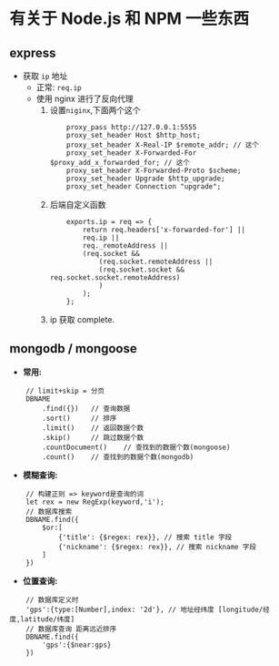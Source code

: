 # 有关于 Node.js 和 NPM 一些东西

## express

* 获取 `ip` 地址
    * 正常: `req.ip`
    * 使用 nginx 进行了反向代理
        1. 设置`niginx`,下面两个这个
            ```node
                proxy_pass http://127.0.0.1:5555
                proxy_set_header Host $http_host;
                proxy_set_header X-Real-IP $remote_addr; // 这个
                proxy_set_header X-Forwarded-For $proxy_add_x_forwarded_for; // 这个
                proxy_set_header X-Forwarded-Proto $scheme;
                proxy_set_header Upgrade $http_upgrade;
                proxy_set_header Connection "upgrade";
            ```
        1. 后端自定义函数
            ```node
                exports.ip = req => {
                    return req.headers['x-forwarded-for'] ||
                    req.ip ||
                    req._remoteAddress ||
                    (req.socket &&
                        (req.socket.remoteAddress ||
                        (req.socket.socket && req.socket.socket.remoteAddress)
                        )
                    );
                };
            ```
        1. ip 获取 complete.

## mongodb / mongoose

* **常用:**

```node
    // limit+skip = 分页
    DBNAME
        .find({})   // 查询数据
        .sort()     // 排序
        .limit()    // 返回数据个数
        .skip()     // 跳过数据个数
        .countDocument()    // 查找到的数据个数(mongoose)
        .count()    // 查找到的数据个数(mongodb)
```

* **模糊查询:** 

```node
    // 构建正则 => keyword是查询的词
    let rex = new RegExp(keyword,'i');
    // 数据库搜索
    DBNAME.find({
        $or:[
            {'title': {$regex: rex}}, // 搜索 title 字段
            {'nickname': {$regex: rex}}, // 搜索 nickname 字段
        ]
    })
```

* **位置查询:**

```node
    // 数据库定义时
    'gps':{type:[Number],index: '2d'}, // 地址经纬度 [longitude/经度,latitude/纬度]
    // 数据库查询 距离远近排序
    DBNAME.find({
        'gps':{$near:gps}
    })
```
